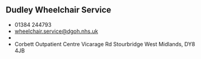 
## Dudley Wheelchair Service

- <i class="fa fa-phone"></i> 01384 244793
- <i class="fa fa-envelope"></i> <a href="mailto:wheelchair.service@dgoh.nhs.uk">wheelchair.service@dgoh.nhs.uk</a>
- <i class="fa fa-home"></i> []()
- <i class="fa fa-building"></i> Corbett Outpatient Centre Vicarage Rd   Stourbridge West Midlands, DY8 4JB
